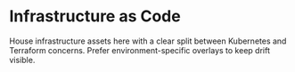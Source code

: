 # Infrastructure as Code

House infrastructure assets here with a clear split between Kubernetes and Terraform concerns. Prefer environment-specific overlays to keep drift visible.
